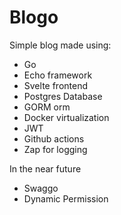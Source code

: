# Blogo

Simple blog made using:
- Go
- Echo framework
- Svelte frontend
- Postgres Database
- GORM orm
- Docker virtualization
- JWT
- Github actions
- Zap for logging

In the near future
- Swaggo
- Dynamic Permission
